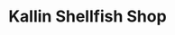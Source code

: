 ---
title: "Kallin Shellfish Shop"
url: /isle-of-north-uist/kallin-shellfish-shop/
shop: seafood
---